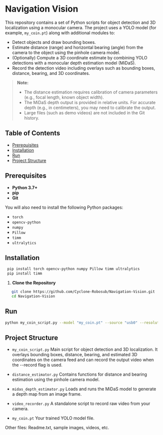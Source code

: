 # Navigation Vision

This repository contains a set of Python scripts for object detection and 3D localization using a monocular camera. The project uses a YOLO model (for example, `my_coin.pt`) along with additional modules to:
- Detect objects and draw bounding boxes.
- Estimate distance (range) and horizontal bearing (angle) from the camera to the object using the pinhole camera model.
- (Optionally) Compute a 3D coordinate estimate by combining YOLO detections with a monocular depth estimation model (MiDaS).
- Record the detection video including overlays such as bounding boxes, distance, bearing, and 3D coordinates.

> **Note:**  
> - The distance estimation requires calibration of camera parameters (e.g., focal length, known object width).  
> - The MiDaS depth output is provided in relative units. For accurate depth (e.g., in centimeters), you may need to calibrate the output.
> - Large files (such as demo videos) are not included in the Git history.

## Table of Contents

- [Prerequisites](#prerequisites)
- [Installation](#installation)
- [Run](#run)
- [Project Structure](#project-structure)

## Prerequisites

- **Python 3.7+**  
- **pip**  
- **Git**

You will also need to install the following Python packages:

- `torch`
- `opencv-python`
- `numpy`
- `Pillow`
- `timm`
- `ultralytics`

## Installation
 ```bash
  pip install torch opencv-python numpy Pillow timm ultralytics
  pip install timm
```
1. **Clone the Repository**

```bash
   git clone https://github.com/Cyclone-Robosub/Navigation-Vision.git
   cd Navigation-Vision
```
## Run
```bash
python my_coin_script.py --model "my_coin.pt" --source "usb0" --resolution "640x480" --record
```


## Project Structure

- `my_coin_script.py`
Main script for object detection and 3D localization. It overlays bounding boxes, distance, bearing, and estimated 3D coordinates on the camera feed and can record the output video when the --record flag is used.

- `distance_estimator.py`
Contains functions for distance and bearing estimation using the pinhole camera model.

- `midas_depth_estimator.py`
Loads and runs the MiDaS model to generate a depth map from an image frame.

- `video_recorder.py`
A standalone script to record raw video from your camera.

- `my_coin.pt`
Your trained YOLO model file.

Other files: Readme.txt, sample images, videos, etc.
